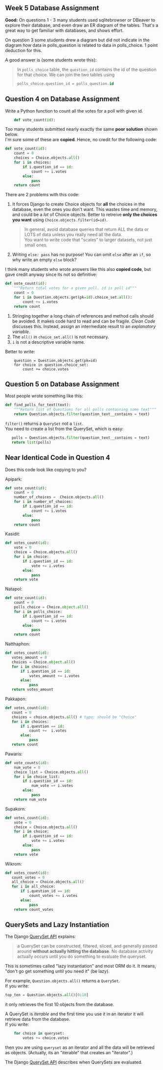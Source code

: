 ## Week 5 Database Assignment

**Good:** On questions 1 - 3 many students used sqlitebrowser 
or DBeaver to explore their database, and even
draw an ER diagram of the tables.  That's a great way to get
familiar with databases, and shows effort.

On question 3 some students drew a diagram but did not indicate in the diagram
*how* data in polls_question is related to data in polls_choice.  1 point deduction for this.

A good answer is (some students wrote this):    
> In `polls_choice` table, the `question_id` contains
> the id of the question for that choice. 
> We can join the two tables using 
> ```sql
> polls_choice.question_id = polls_question.id
> ```

## Question 4 on Database Assignment

Write a Python function to count all the votes for a poll with given id.
```python
    def vote_count(id):
```

Too many students submitted nearly exactly the same
**poor solution** shown below.    
I'm sure some of these are **copied**.  Hence, no credit for the following code:

```python
def vote_count(id):
    count = 0
    choices = Choice.objects.all()
    for i in choices:
  	    if i.question_id == id:
            count += i.votes
        else:
            pass
    return count
```
There are 2 problems with this code:

1. It forces Django to create Choice objects for **all** the choices in the database, even the ones you don't want.  This wastes time and memory, and could be a *lot* of Choice objects.  Better to retreive **only the choices you want** using `Choice.objects.filter(id=id)`.
    > In general, avoid database queries that return ALL the data or LOTS of
    > data unless you really need all the data.    
    > You want to write code that "scales" to larger datasets, not just small ones.

2. Writing `else: pass` has no purpose!  You can omit `else` after an `if`, so why write an empty `else` block?


I think many students who wrote answers like this also **copied code**,
but gave credit anyway since its not so definitive:

```python
def vote_count(id):
    """Return total votes for a given poll. id is poll id"""
    count = 0 
    for i in Question.objects.get(pk=id).choice_set.all():
        count += i.votes
    return count
```

1. Stringing together a long chain of references and method calls should be avoided.  It makes code hard to read and can be fragile. *Clean Code* discusses this. Instead, assign an intermediate result to an *explanatory variable*.
2. The `all()` in `choice_set.all()` is not necessary.
3. `i` is not a descriptive variable name. 

Better to write:
```
    question = Question.objects.get(pk=id)
    for choice in question.choice_set:
        count += choice.votes
```

## Question 5 on Database Assignment

Most people wrote something like this:
```python
def find_polls_for_text(text):
    """Return list of Questions for all polls containing some text"""
    return Question.objects.filter(question_text__contains = text)
```
`filter()` returns a `QuerySet` not a `list`.   
You need to create a list from the QuerySet, which is easy:
```python
   polls = Question.objects.filter(question_text__contains = text)
   return list(polls)
```

## Near Identical Code in Question 4

Does this code look like copying to you?

Apipark:
```python
def vote_count(id):
    count = 0
    number_of_choices =  Choice.objects.all()
    for i in number_of_choices:
        if i.question_id == id:
            count += i.votes
        else:
            pass
    return count
```

Kasidit:
```python
def votes_count(id):
    vote = 0
    choice = Choice.objects.all()
    for i in choice:
        if i.question_id == id:
            vote += i.votes
        else:
            pass
    return vote
```

Natapol:
```python
def vote_count(id):
    count = 0
    polls_choice = Choice.object.all()
    for i in polls_choice:
        if i.question_id == id:
            count += i.votes
        else:
            pass
    return count
```

Natthaphon:
```python
def votes_count(id):
   votes_amount = 0
   choices = Choice.object.all()
   for i in choices:
       if i.question_id == id:
           votes_amount += i.votes
       else:
           pass
   return votes_amount
```

Pakkapon:
```python
def votes_count(id):
   count = 0
   choices = choice.objects.all() # typo: should be "Choice"
   for i in choices:
       if i.question == id:
           count +=  i.votes
       else:
           pass
   return count
```

Pawaris:
```python
def vote_counts(id):
    num_vote = 0
    choice_list = Choice.objects.all()
    for i in choice_list:
        if i.question_id == id:
            num_vote =+ i.votes
        else:
            pass
    return num_vote
```

Supakorn:
```python
def votes_count(id):
    vote = 0 
    choice = Choice.objects.all()
    for i in choice:
        if i.question_id == id:
            vote += i.votes
        else:
            pass
    return vote
```

Wikrom:
```python
def votes_count(id):
   count_votes = 0
   all_choice = Choice.objects.all()
   for i in all_choice:
       if i.question_id == id:
           count_votes += i.votes
       else:
           pass
    return count_votes
```

## QuerySets and Lazy Instantiation

The Django [QuerySet API](https://docs.djangoproject.com/en/2.2/ref/models/querysets/) explains:

> a QuerySet can be constructed, filtered, sliced, and 
> generally passed around **without actually hitting the 
> database**. No database activity actually occurs until 
> you do something to evaluate the queryset.

This is sometimes called "lazy instantiation" and most ORM do it.  It means, "don't go get something until you need it" (be lazy).

For example, `Question.objects.all()` returns a `QuerySet`.    
If you write:
```python
top_ten = Question.objects.all()[0:10]
```
it only retrieves the first 10 objects from the database.

A QuerySet is *iterable* and the first time you use it in
an iterator it will retrieve data from the database.    
If you write:
```python
    for choice in queryset:
        votes += choice.votes
```
then you are using `queryset` as an iterator and all the data will be retrieved as objects. (Actually, its an "iterable" that creates an "iterator".)

The Django [QuerySet API](https://docs.djangoproject.com/en/2.2/ref/models/querysets/) describes when QuerySets are evaluated. 
